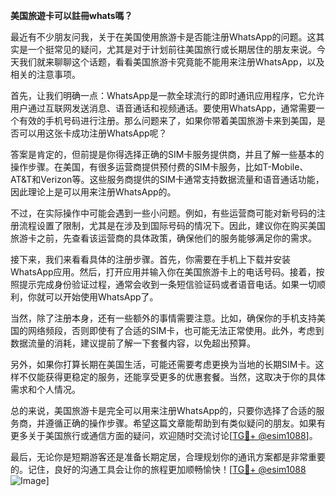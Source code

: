 **美国旅遊卡可以註冊whats嗎？**

最近有不少朋友问我，关于在美国使用旅游卡是否能注册WhatsApp的问题。这其实是一个挺常见的疑问，尤其是对于计划前往美国旅行或长期居住的朋友来说。今天我们就来聊聊这个话题，看看美国旅游卡究竟能不能用来注册WhatsApp，以及相关的注意事项。

首先，让我们明确一点：WhatsApp是一款全球流行的即时通讯应用程序，它允许用户通过互联网发送消息、语音通话和视频通话。要使用WhatsApp，通常需要一个有效的手机号码进行注册。那么问题来了，如果你带着美国旅游卡来到美国，是否可以用这张卡成功注册WhatsApp呢？

答案是肯定的，但前提是你得选择正确的SIM卡服务提供商，并且了解一些基本的操作步骤。在美国，有很多运营商提供预付费的SIM卡服务，比如T-Mobile、AT&T和Verizon等。这些服务商提供的SIM卡通常支持数据流量和语音通话功能，因此理论上是可以用来注册WhatsApp的。

不过，在实际操作中可能会遇到一些小问题。例如，有些运营商可能对新号码的注册流程设置了限制，尤其是在涉及到国际号码的情况下。因此，建议你在购买美国旅游卡之前，先查看该运营商的具体政策，确保他们的服务能够满足你的需求。

接下来，我们来看看具体的注册步骤。首先，你需要在手机上下载并安装WhatsApp应用。然后，打开应用并输入你在美国旅游卡上的电话号码。接着，按照提示完成身份验证过程，通常会收到一条短信验证码或者语音电话。如果一切顺利，你就可以开始使用WhatsApp了。

当然，除了注册本身，还有一些额外的事情需要注意。比如，确保你的手机支持美国的网络频段，否则即使有了合适的SIM卡，也可能无法正常使用。此外，考虑到数据流量的消耗，建议提前了解一下套餐内容，以免超出预算。

另外，如果你打算长期在美国生活，可能还需要考虑更换为当地的长期SIM卡。这样不仅能获得更稳定的服务，还能享受更多的优惠套餐。当然，这取决于你的具体需求和个人情况。

总的来说，美国旅游卡是完全可以用来注册WhatsApp的，只要你选择了合适的服务商，并遵循正确的操作步骤。希望这篇文章能帮助到有类似疑问的朋友。如果有更多关于美国旅行或通信方面的疑问，欢迎随时交流讨论[[TG💪+ @esim1088](https://t.me/s/esim1088)]。

最后，无论你是短期游客还是准备长期定居，合理规划你的通讯方案都是非常重要的。记住，良好的沟通工具会让你的旅程更加顺畅愉快！[[TG💪+ @esim1088](https://t.me/s/esim1088) ![Image](https://i.postimg.cc/4NQfJmqS/Snipaste-2025-05-13-00-14-12.png)]